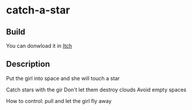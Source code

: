 # catch-a-star

## Build
You can donwload it in [Itch](https://bloketta.itch.io/catch-a-star)

## Description
Put the girl into space and she will touch a star

Catch stars with the gir
Don't let them destroy clouds
Avoid empty spaces

How to control: pull and let the girl fly away
